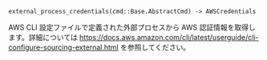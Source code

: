 ```
external_process_credentials(cmd::Base.AbstractCmd) -> AWSCredentials
```

AWS CLI 設定ファイルで定義された外部プロセスから AWS 認証情報を取得します。詳細については https://docs.aws.amazon.com/cli/latest/userguide/cli-configure-sourcing-external.html を参照してください。
